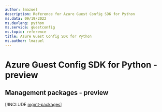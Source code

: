```yaml
---
author: lmazuel
description: Reference for Azure Guest Config SDK for Python
ms.data: 09/19/2022
ms.devlang: python
ms.service: guestconfig
ms.topic: reference
title: Azure Guest Config SDK for Python
ms.author: lmazuel
---
```

# Azure Guest Config SDK for Python - preview

## Management packages - preview
[!INCLUDE [mgmt-packages](guest-config-mgmt-index.md)]